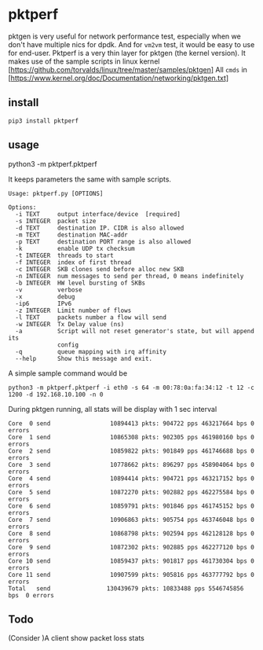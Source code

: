 # pktperf
pktgen is very useful for network performance test, especially when we don't have 
multiple nics for dpdk. And for ```vm2vm``` test, it would be easy to use for end-user.
Pktperf is a very thin layer for pktgen (the kernel version).
It makes use of the sample scripts in linux kernel [https://github.com/torvalds/linux/tree/master/samples/pktgen]
All ```cmds``` in [https://www.kernel.org/doc/Documentation/networking/pktgen.txt]

## install
```pip3 install pktperf```

## usage
python3 -m pktperf.pktperf 

It keeps parameters the same with sample scripts.
```
Usage: pktperf.py [OPTIONS]

Options:
  -i TEXT     output interface/device  [required]
  -s INTEGER  packet size
  -d TEXT     destination IP. CIDR is also allowed
  -m TEXT     destination MAC-addr
  -p TEXT     destination PORT range is also allowed
  -k          enable UDP tx checksum
  -t INTEGER  threads to start
  -f INTEGER  index of first thread
  -c INTEGER  SKB clones send before alloc new SKB
  -n INTEGER  num messages to send per thread, 0 means indefinitely
  -b INTEGER  HW level bursting of SKBs
  -v          verbose
  -x          debug
  -ip6        IPv6
  -z INTEGER  Limit number of flows
  -l TEXT     packets number a flow will send
  -w INTEGER  Tx Delay value (ns)
  -a          Script will not reset generator's state, but will append its
              config
  -q          queue mapping with irq affinity
  --help      Show this message and exit.
```

A simple sample command would be 
```
python3 -m pktperf.pktperf -i eth0 -s 64 -m 00:78:0a:fa:34:12 -t 12 -c 1200 -d 192.168.10.100 -n 0
```

During pktgen running, all stats will be display with 1 sec interval
```
Core  0 send                 10894413 pkts: 904722 pps 463217664 bps 0 errors
Core  1 send                 10865308 pkts: 902305 pps 461980160 bps 0 errors
Core  2 send                 10859822 pkts: 901849 pps 461746688 bps 0 errors
Core  3 send                 10778662 pkts: 896297 pps 458904064 bps 0 errors
Core  4 send                 10894414 pkts: 904721 pps 463217152 bps 0 errors
Core  5 send                 10872270 pkts: 902882 pps 462275584 bps 0 errors
Core  6 send                 10859791 pkts: 901846 pps 461745152 bps 0 errors
Core  7 send                 10906863 pkts: 905754 pps 463746048 bps 0 errors
Core  8 send                 10868798 pkts: 902594 pps 462128128 bps 0 errors
Core  9 send                 10872302 pkts: 902885 pps 462277120 bps 0 errors
Core 10 send                 10859437 pkts: 901817 pps 461730304 bps 0 errors
Core 11 send                 10907599 pkts: 905816 pps 463777792 bps 0 errors
Total   send                130439679 pkts: 10833488 pps 5546745856 bps  0 errors
```


## Todo
(Consider )A client show packet loss stats